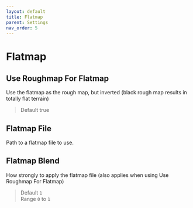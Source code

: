 ```yaml
---
layout: default
title: Flatmap
parent: Settings
nav_order: 5
---
```


# Flatmap

## Use Roughmap For Flatmap
Use the flatmap as the rough map, but inverted (black rough map results in totally flat terrain)
> Default true  

## Flatmap File
Path to a flatmap file to use.

## Flatmap Blend
How strongly to apply the flatmap file (also applies when using Use Roughmap For Flatmap)
> Default `1`  
> Range `0` to `1`

